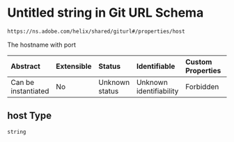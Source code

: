 # Untitled string in Git URL Schema

```txt
https://ns.adobe.com/helix/shared/giturl#/properties/host
```

The hostname with port

| Abstract            | Extensible | Status         | Identifiable            | Custom Properties | Additional Properties | Access Restrictions | Defined In                                                       |
| :------------------ | :--------- | :------------- | :---------------------- | :---------------- | :-------------------- | :------------------ | :--------------------------------------------------------------- |
| Can be instantiated | No         | Unknown status | Unknown identifiability | Forbidden         | Allowed               | none                | [giturl.schema.json*](giturl.schema.json "open original schema") |

## host Type

`string`
